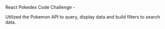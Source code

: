 React Pokedex Code Challenge -

Utilized the Pokemon API to query, display data
and build filters to search data.
